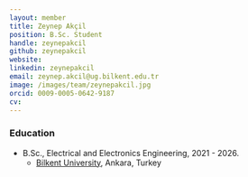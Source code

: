 ```yaml
---
layout: member
title: Zeynep Akçil
position: B.Sc. Student
handle: zeynepakcil 
github: zeynepakcil
website: 
linkedin: zeynepakcil
email: zeynep.akcil@ug.bilkent.edu.tr
image: /images/team/zeynepakcil.jpg
orcid: 0009-0005-0642-9187
cv: 
---
```



### Education
- B.Sc., Electrical and Electronics Engineering, 2021 - 2026.
  - [Bilkent University](https://ee.bilkent.edu.tr/en/), Ankara, Turkey

